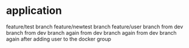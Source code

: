 # application
feature/test branch
feature/newtest branch
feature/user branch
from dev branch
from dev branch again
from dev branch again
from dev branch again after adding user to the docker group
